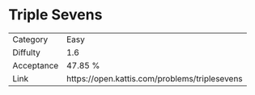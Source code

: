# Triple Sevens

<table>
    <tr>
        <td>Category</td>
        <td>Easy</td>
    </tr>
    <tr>
        <td>Diffulty</td>
        <td>1.6</td>
    </tr>
    <tr>
        <td>Acceptance</td>
        <td>47.85 %</td>
    </tr>
    <tr>
        <td>Link</td>
        <td>https://open.kattis.com/problems/triplesevens</td>
    </tr>
</table>